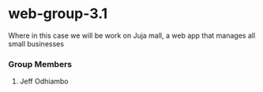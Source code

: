 # web-group-3.1

Where in this case we will be work on Juja mall, a web app that manages all small businesses


### Group Members
1. Jeff Odhiambo
